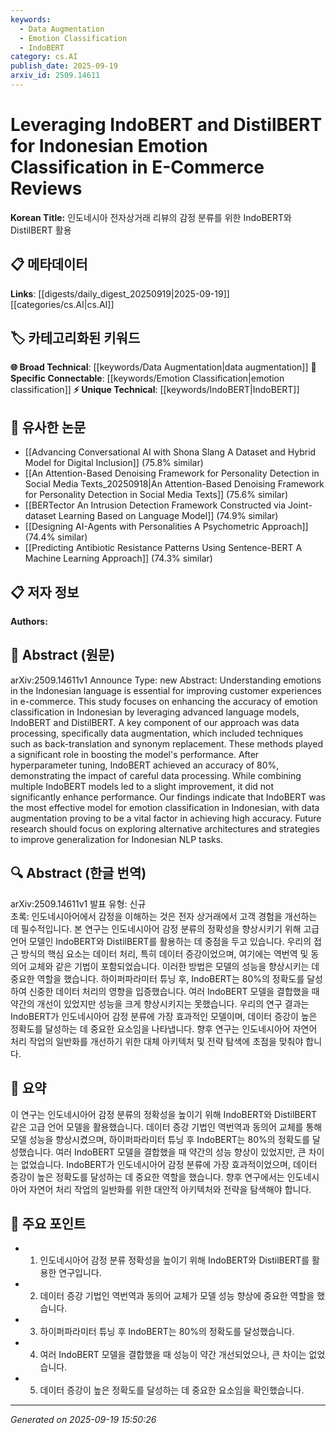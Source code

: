 ```yaml
---
keywords:
  - Data Augmentation
  - Emotion Classification
  - IndoBERT
category: cs.AI
publish_date: 2025-09-19
arxiv_id: 2509.14611
---
```


<!-- KEYWORD_LINKING_METADATA:
{
  "processed_timestamp": "2025-09-22 21:37:37.569725",
  "vocabulary_version": "1.0",
  "selected_keywords": [
    "Data Augmentation",
    "Emotion Classification",
    "IndoBERT"
  ],
  "rejected_keywords": [
    "DistilBERT",
    "Natural Language Processing"
  ],
  "similarity_scores": {
    "Data Augmentation": 0.82,
    "Emotion Classification": 0.8,
    "IndoBERT": 0.78
  },
  "extraction_method": "AI_prompt_based",
  "budget_applied": true
}
-->


# Leveraging IndoBERT and DistilBERT for Indonesian Emotion Classification in E-Commerce Reviews

**Korean Title:** 인도네시아 전자상거래 리뷰의 감정 분류를 위한 IndoBERT와 DistilBERT 활용

## 📋 메타데이터

**Links**: [[digests/daily_digest_20250919|2025-09-19]]   [[categories/cs.AI|cs.AI]]

## 🏷️ 카테고리화된 키워드
**🌐 Broad Technical**: [[keywords/Data Augmentation|data augmentation]]
**🔗 Specific Connectable**: [[keywords/Emotion Classification|emotion classification]]
**⚡ Unique Technical**: [[keywords/IndoBERT|IndoBERT]]

## 🔗 유사한 논문
- [[Advancing Conversational AI with Shona Slang A Dataset and Hybrid Model for Digital Inclusion]] (75.8% similar)
- [[An Attention-Based Denoising Framework for Personality Detection in Social Media Texts_20250918|An Attention-Based Denoising Framework for Personality Detection in Social Media Texts]] (75.6% similar)
- [[BERTector An Intrusion Detection Framework Constructed via Joint-dataset Learning Based on Language Model]] (74.9% similar)
- [[Designing AI-Agents with Personalities A Psychometric Approach]] (74.4% similar)
- [[Predicting Antibiotic Resistance Patterns Using Sentence-BERT A Machine Learning Approach]] (74.3% similar)

## 📋 저자 정보

**Authors:** 

## 📄 Abstract (원문)

arXiv:2509.14611v1 Announce Type: new 
Abstract: Understanding emotions in the Indonesian language is essential for improving customer experiences in e-commerce. This study focuses on enhancing the accuracy of emotion classification in Indonesian by leveraging advanced language models, IndoBERT and DistilBERT. A key component of our approach was data processing, specifically data augmentation, which included techniques such as back-translation and synonym replacement. These methods played a significant role in boosting the model's performance. After hyperparameter tuning, IndoBERT achieved an accuracy of 80\%, demonstrating the impact of careful data processing. While combining multiple IndoBERT models led to a slight improvement, it did not significantly enhance performance. Our findings indicate that IndoBERT was the most effective model for emotion classification in Indonesian, with data augmentation proving to be a vital factor in achieving high accuracy. Future research should focus on exploring alternative architectures and strategies to improve generalization for Indonesian NLP tasks.

## 🔍 Abstract (한글 번역)

arXiv:2509.14611v1 발표 유형: 신규  
초록: 인도네시아어에서 감정을 이해하는 것은 전자 상거래에서 고객 경험을 개선하는 데 필수적입니다. 본 연구는 인도네시아어 감정 분류의 정확성을 향상시키기 위해 고급 언어 모델인 IndoBERT와 DistilBERT를 활용하는 데 중점을 두고 있습니다. 우리의 접근 방식의 핵심 요소는 데이터 처리, 특히 데이터 증강이었으며, 여기에는 역번역 및 동의어 교체와 같은 기법이 포함되었습니다. 이러한 방법은 모델의 성능을 향상시키는 데 중요한 역할을 했습니다. 하이퍼파라미터 튜닝 후, IndoBERT는 80%의 정확도를 달성하여 신중한 데이터 처리의 영향을 입증했습니다. 여러 IndoBERT 모델을 결합했을 때 약간의 개선이 있었지만 성능을 크게 향상시키지는 못했습니다. 우리의 연구 결과는 IndoBERT가 인도네시아어 감정 분류에 가장 효과적인 모델이며, 데이터 증강이 높은 정확도를 달성하는 데 중요한 요소임을 나타냅니다. 향후 연구는 인도네시아어 자연어 처리 작업의 일반화를 개선하기 위한 대체 아키텍처 및 전략 탐색에 초점을 맞춰야 합니다.

## 📝 요약

이 연구는 인도네시아어 감정 분류의 정확성을 높이기 위해 IndoBERT와 DistilBERT 같은 고급 언어 모델을 활용했습니다. 데이터 증강 기법인 역번역과 동의어 교체를 통해 모델 성능을 향상시켰으며, 하이퍼파라미터 튜닝 후 IndoBERT는 80%의 정확도를 달성했습니다. 여러 IndoBERT 모델을 결합했을 때 약간의 성능 향상이 있었지만, 큰 차이는 없었습니다. IndoBERT가 인도네시아어 감정 분류에 가장 효과적이었으며, 데이터 증강이 높은 정확도를 달성하는 데 중요한 역할을 했습니다. 향후 연구에서는 인도네시아어 자연어 처리 작업의 일반화를 위한 대안적 아키텍처와 전략을 탐색해야 합니다.

## 🎯 주요 포인트

- 1. 인도네시아어 감정 분류 정확성을 높이기 위해 IndoBERT와 DistilBERT를 활용한 연구입니다.

- 2. 데이터 증강 기법인 역번역과 동의어 교체가 모델 성능 향상에 중요한 역할을 했습니다.

- 3. 하이퍼파라미터 튜닝 후 IndoBERT는 80%의 정확도를 달성했습니다.

- 4. 여러 IndoBERT 모델을 결합했을 때 성능이 약간 개선되었으나, 큰 차이는 없었습니다.

- 5. 데이터 증강이 높은 정확도를 달성하는 데 중요한 요소임을 확인했습니다.

---

*Generated on 2025-09-19 15:50:26*